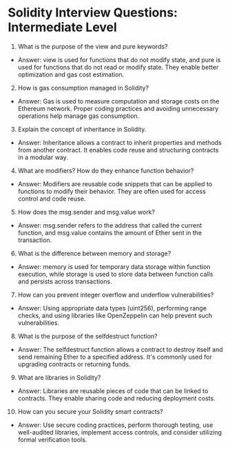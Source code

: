 # Solidity Interview Questions: Intermediate Level

1. What is the purpose of the view and pure keywords?
* Answer: view is used for functions that do not modify state, and pure is used for functions that do not read or modify state. They enable better optimization and gas cost estimation.

2. How is gas consumption managed in Solidity?
* Answer: Gas is used to measure computation and storage costs on the Ethereum network. Proper coding practices and avoiding unnecessary operations help manage gas consumption.

3. Explain the concept of inheritance in Solidity.
* Answer: Inheritance allows a contract to inherit properties and methods from another contract. It enables code reuse and structuring contracts in a modular way.

4. What are modifiers? How do they enhance function behavior?
* Answer: Modifiers are reusable code snippets that can be applied to functions to modify their behavior. They are often used for access control and code reuse.

5. How does the msg.sender and msg.value work?
* Answer: msg.sender refers to the address that called the current function, and msg.value contains the amount of Ether sent in the transaction.

6. What is the difference between memory and storage?
* Answer: memory is used for temporary data storage within function execution, while storage is used to store data between function calls and persists across transactions.

7. How can you prevent integer overflow and underflow vulnerabilities?
* Answer: Using appropriate data types (uint256), performing range checks, and using libraries like OpenZeppelin can help prevent such vulnerabilities.

8. What is the purpose of the selfdestruct function?
* Answer: The selfdestruct function allows a contract to destroy itself and send remaining Ether to a specified address. It's commonly used for upgrading contracts or returning funds.

9. What are libraries in Solidity?
* Answer: Libraries are reusable pieces of code that can be linked to contracts. They enable sharing code and reducing deployment costs.

10. How can you secure your Solidity smart contracts?
* Answer: Use secure coding practices, perform thorough testing, use well-audited libraries, implement access controls, and consider utilizing formal verification tools.